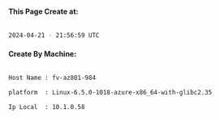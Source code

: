 
   
#### This Page Create at:

```bash

2024-04-21 - 21:56:59 UTC

```

#### Create By Machine:

```bash

Host Name : fv-az801-984

platform  : Linux-6.5.0-1018-azure-x86_64-with-glibc2.35

Ip Local  : 10.1.0.58

```

